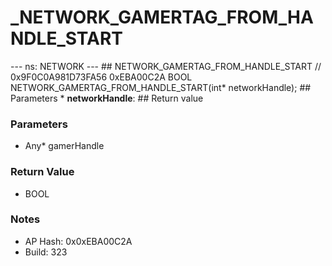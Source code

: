# _NETWORK_GAMERTAG_FROM_HANDLE_START

--- ns: NETWORK --- ## NETWORK_GAMERTAG_FROM_HANDLE_START  // 0x9F0C0A981D73FA56 0xEBA00C2A BOOL NETWORK_GAMERTAG_FROM_HANDLE_START(int* networkHandle);   ## Parameters * **networkHandle**:  ## Return value

### Parameters
* Any* gamerHandle

### Return Value
* BOOL

### Notes
* AP Hash: 0x0xEBA00C2A
* Build: 323

